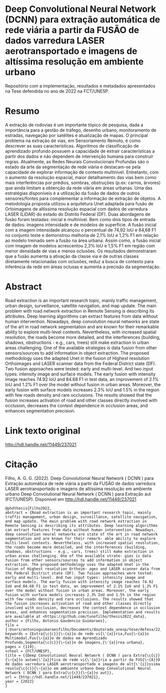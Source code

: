 # Deep Convolutional Neural Network (DCNN) para extração automática de rede viária a partir da FUSÃO de dados varredura LASER aerotransportado e imagens de altíssima resolução em ambiente urbano
Repositório com a implementação, resultados e metadados apresentados na Tese defendida no ano de 2022 na FCT/UNESP.

# Resumo
A extração de rodovias é um importante tópico de pesquisa, dada a importância para a gestão de tráfego, desenho urbano, monitoramento de estradas, navegação por satélites e atualização de mapas. O principal problema na extração de vias, em Sensoriamento Remoto, é como descrever as suas características. Algoritmos de classificação de aprendizado profundo possuem a capacidade de extrair características a partir dos dados e não dependem de intervenção humana para construir regras. Atualmente, as Redes Neurais Convolucionais Profundas são o estado da arte da segmentação de rede viária e destacam-se pela capacidade de explorar informação de contexto multinível. Entretanto, com o aumento da resolução espacial, maior detalhamento das vias bem como mais interferências por prédios, sombras, obstruções (p.ex: carros, árvores) que ainda limitam a obtenção da rede viária em áreas urbanas. Uma das estratégias disponíveis é a utilização da fusão de dados de outros sensores/fontes para complementar a informação de extração de objetos. A metodologia proposta utilizou a arquitetura Unet adaptada para fusão de Ortoimagens de altíssima resolução espacial com dados de varredura LASER (LiDAR) do estado do Distrito Federal (DF). Duas abordagens de fusão foram testadas: inicial e multinível. Bem como dois tipos de entrada de dados: imagens intensidade e de modelos de superfície. A fusão inicial com a imagem intensidade alcançou o percentual de 74,92 IoU e 84,68 F1 no conjunto teste e demonstrou melhoria de 2,1% IoU e 1,2% F1 em relação ao modelo treinado sem a fusão na área urbana. Assim como, a fusão inicial com imagem de modelos acrescentou 2,3% IoU e 1,5% F1 em região com menor densidade de vias e menos oclusões. Os resultados demonstraram que a fusão aumenta a ativação da classe via e de outras classes diretamente relacionadas com oclusões, reduz a busca de contexto para inferência da rede em áreas oclusas e aumenta a precisão da segmentação.


# Abstract
Road extraction is an important research topic, mainly traffic management, urban design, surveillance, satellite navigation, and map update. The main problem with road network extraction in Remote Sensing is describing its attributes. Deep learning algorithms can extract features from data without human intervention. Nowadays, deep convolution neural networks are state of the art in road network segmentation and are known for their remarkable ability to explore multi-level contexts. Nevertheless, with increased spatial resolution, the roads become more detailed, and the interferences (building, shadows, obstructions - e.g., cars, trees) still make extraction in urban areas challenging. One of the available strategies is data fusion from other sensors/sources to add information in object extraction. The proposed methodology uses the adapted Unet in the fusion of Highest resolution Orthoimages and LASER scanner data from the Federal District state (DF). Two fusion approaches were tested: early and multi-level. And two input types: intensity image and surface models. The early fusion with intensity image reaches 74.92 IoU and 84.68 F1 in test data, an improvement of 2.1% IoU and 1.2% F1 over the model without fusion in urban areas. Moreover, the early fusion with surface models increases 2.3% IoU and 1.5% in the region with few roads density and rare occlusions. The results showed that the fusion increases activation of road and other classes directly involved with occlusion, decreases the context dependence in occlusion areas, and enhances segmentation precision.

# Link texto original
http://hdl.handle.net/11449/237021

# Citação
Filho, A. G. G. (2022). Deep Convolutional Neural Network ( DCNN ) para Extração automática de rede viária a partir da FUSÃO de dados varredura LASER aerotransportado e imagens de altíssima resolução em ambiente urbano Deep Convolutional Neural Network ( DCNN ) para Extração aut (FCT/UNESP). Disponível em http://hdl.handle.net/11449/237021

```
@phdthesis{Filho2022,
abstract = {Road extraction is an important research topic, mainly traffic management, urban design, surveillance, satellite navigation, and map update. The main problem with road network extraction in Remote Sensing is describing its attributes. Deep learning algorithms can extract features from data without human intervention. Nowadays, deep convolution neural networks are state of the art in road network segmentation and are known for their remark- able ability to explore multi-level contexts. Nevertheless, with increased spatial resolution, the roads become more detailed, and the interferences (building, shadows, obstructions - e.g., cars, trees) still make extraction in urban areas challenging. One of the available strate- gies is data fusion from other sensors/sources to add information in object extraction. The proposed methodology uses the adapted Unet in the fusion of Highest resolution Orthoim- ages and LASER scanner data from the Federal District state (DF). Two fusion approaches were tested: early and multi-level. And two input types: intensity image and surface models. The early fusion with intensity image reaches 74.92 IoU and 84.68 F1 in test data, an improvement of 2.1% IoU and 1.2% F1 over the model without fusion in urban areas. Moreover, the early fusion with surface models increases 2.3% IoU and 1.5% in the region with few roads density and rare occlusions. The results showed that the fusion increases activation of road and other classes directly involved with occlusion, decreases the context dependence in occlusion areas, and enhances segmentation precision. Implementation and results are available at <https://github.com/tunofilho/thesis2022_data},
author = {Filho, Antonio Gaudencio Guimaraes},
file = {:Users/antonioguimaraesfilho/Documents/doutorado_unesp/tese/defesa/22_10_12_minha_tese_abnt_final.pdf:pdf},
keywords = {Extra{\c{c}}{\~{a}}o de rede vi{\'{a}}ria,Fus{\~{a}}o Multimodal,Fus{\~{a}}o de dados em Aprendizado Profundo,Segmenta{\c{c}}{\~{a}}o de imagens,{\'{a}}rea urbana},
pages = {119},
school = {FCT/UNESP},
title = {{Deep Convolutional Neural Network ( DCNN ) para Extra{\c{c}}{\~{a}}o autom{\'{a}}tica de rede vi{\'{a}}ria a partir da FUS{\~{A}}O de dados varredura LASER aerotransportado e imagens de alt{\'{i}}ssima resolu{\c{c}}{\~{a}}o em ambiente urbano Deep Convolutional Neural Network ( DCNN ) para Extra{\c{c}}{\~{a}}o aut}},
url = {http://hdl.handle.net/11449/237021},
year = {2022}
}

```
